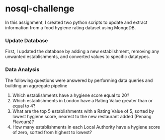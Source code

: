 # nosql-challenge

In this assignment, I created two python scripts to update and extract information from a food hygiene rating dataset using MongoDB. 

### Update Database
First, I updated the database by adding a new establishment, removing any unwanted establishments, and converted values to specific datatypes. 

### Data Analysis
The following questions were answered by performing data queries and building an aggregate pipeline
1. Which establishments have a hygiene score equal to 20?
2. Which establishments in London have a Rating Value greater than or equal to 4?
3. What are the top 5 establishments with a Rating Value of 5, sorted by lowest hygiene score, nearest to the new restaurant added (Penang Flavours)?
4. How many establishments in each Local Authority have a hygiene score of zero, sorted from highest to lowest? 
